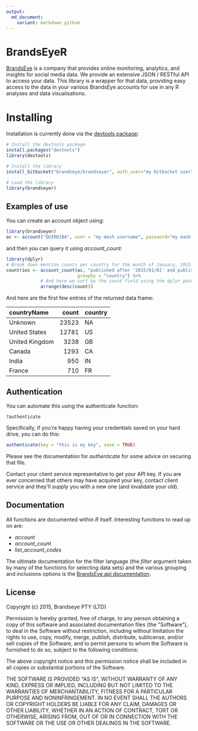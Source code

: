 ```yaml
---
output:
  md_document:
    variant: markdown_github
---
```


# BrandsEyeR

[BrandsEye][brandseye] is a company that provides online monitoring, analytics,
and insights for social media data. We provide an extensive JSON / RESTful API
to access your data. This library is a wrapper for that data, providing 
easy access to the data in your various BrandsEye accounts for use in 
any R analyses and data visualisations. 

# Installing

Installation is currently done via the [devtools package][devtools]:


```r
# Install the devtools package
install.packages("devtools")
library(devtools)

# Install the library
install_bitbucket("brandseye/brandseyer", auth_user="my bitbucket user", password="my bitbucket password")

# Load the library
library(brandseyer)
```

## Examples of use

You can create an account object using:


```r
library(brandseyer)
ac <- account("QUIR01BA", user = "my mash username", password="my mash password")    
```



and then you can query it using *account_count*:


```r
library(dplyr)
# Break down mention counts per country for the month of January, 2015.
countries <- account_count(ac, "published after '2015/01/01' and published before '2015/02/01'",
                           groupby = "country") %>%
             # And here we sort by the count field using the dplyr package
             arrange(desc(count))
```

And here are the first few entries of the returned data frame:


|countryName    | count|country |
|:--------------|-----:|:-------|
|Unknown        | 23523|NA      |
|United States  | 12781|US      |
|United Kingdom |  3238|GB      |
|Canada         |  1293|CA      |
|India          |   950|IN      |
|France         |   710|FR      |
    
    
## Authentication

You can automate this using the authenticate function:

    ?authenticate
    
Specifically, if you're happy having your credentials saved on your hard drive, 
you can do this:


```r
authenticate(key = "this is my key", save = TRUE)
```
    
Please see the documentation for *authenticate* for some advice on securing that file.

Contact your client service representative to get your API key. If you are ever 
concerned that others may have acquired your key, contact client service and they'll
supply you with a new one (and invalidate your old).
    
## Documentation

All functions are documented within *R* itself. Interesting functions to read
up on are: 

* *account*
* *account_count*
* *list_account_codes*
    
The ultimate documentation for the filter language (the *filter* argument 
taken by many of the functions for selecting data sets) and the various
grouping and inclusions options is the [BrandsEye api documentation][api-docs]. 

## License

Copyright (c) 2015, Brandseye PTY (LTD) 

Permission is hereby granted, free of charge, to any person obtaining
a copy of this software and associated documentation files (the
"Software"), to deal in the Software without restriction, including
without limitation the rights to use, copy, modify, merge, publish,
distribute, sublicense, and/or sell copies of the Software, and to
permit persons to whom the Software is furnished to do so, subject to
the following conditions:

The above copyright notice and this permission notice shall be
included in all copies or substantial portions of the Software.

THE SOFTWARE IS PROVIDED "AS IS", WITHOUT WARRANTY OF ANY KIND,
EXPRESS OR IMPLIED, INCLUDING BUT NOT LIMITED TO THE WARRANTIES OF
MERCHANTABILITY, FITNESS FOR A PARTICULAR PURPOSE AND
NONINFRINGEMENT. IN NO EVENT SHALL THE AUTHORS OR COPYRIGHT HOLDERS BE
LIABLE FOR ANY CLAIM, DAMAGES OR OTHER LIABILITY, WHETHER IN AN ACTION
OF CONTRACT, TORT OR OTHERWISE, ARISING FROM, OUT OF OR IN CONNECTION
WITH THE SOFTWARE OR THE USE OR OTHER DEALINGS IN THE SOFTWARE.


[brandseye]: http://www.brandseye.com
[api-docs]: https://api.brandseye.com/docs
[devtools]: http://www.rstudio.com/products/rpackages/devtools/
